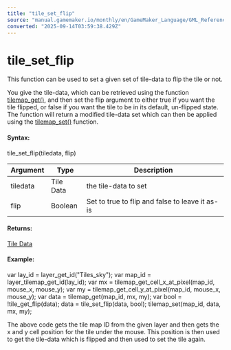 ```yaml
---
title: "tile_set_flip"
source: "manual.gamemaker.io/monthly/en/GameMaker_Language/GML_Reference/Asset_Management/Rooms/Tile_Map_Layers/tile_set_flip.htm"
converted: "2025-09-14T03:59:38.429Z"
---
```


# tile\_set\_flip

This function can be used to set a given set of tile-data to flip the tile or not.

You give the tile-data, which can be retrieved using the function [tilemap\_get()](tilemap_get.md), and then set the flip argument to either true if you want the tile flipped, or false if you want the tile to be in its default, un-flipped state. The function will return a modified tile-data set which can then be applied using the [tilemap\_set()](tilemap_set.md) function.

#### Syntax:

tile\_set\_flip(tiledata, flip)

| Argument | Type | Description |
| --- | --- | --- |
| tiledata | Tile Data | the tile-data to set |
| flip | Boolean | Set to true to flip and false to leave it as-is |

#### Returns:

[Tile Data](tilemap_get.md)

#### Example:

var lay\_id = layer\_get\_id("Tiles\_sky");
var map\_id = layer\_tilemap\_get\_id(lay\_id);
var mx = tilemap\_get\_cell\_x\_at\_pixel(map\_id, mouse\_x, mouse\_y);
var my = tilemap\_get\_cell\_y\_at\_pixel(map\_id, mouse\_x, mouse\_y);
var data = tilemap\_get(map\_id, mx, my);
var bool = !tile\_get\_flip(data);
data = tile\_set\_flip(data, bool);
tilemap\_set(map\_id, data, mx, my);

The above code gets the tile map ID from the given layer and then gets the x and y cell position for the tile under the mouse. This position is then used to get the tile-data which is flipped and then used to set the tile again.